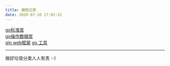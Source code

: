 ```yaml
---
title: 编程记录
date: 2020-07-16 17:02:31
---
```



[go标准库](/code/go/go-library/index.html)        
[go操作数据库](/code/go/go-db/index.html)    
[gin web框架](/code/go/go-gin/index.html) 
[go 工具](/code/go/go-tools/index.html) 


---

做好垃圾分类人人有责 :-)



